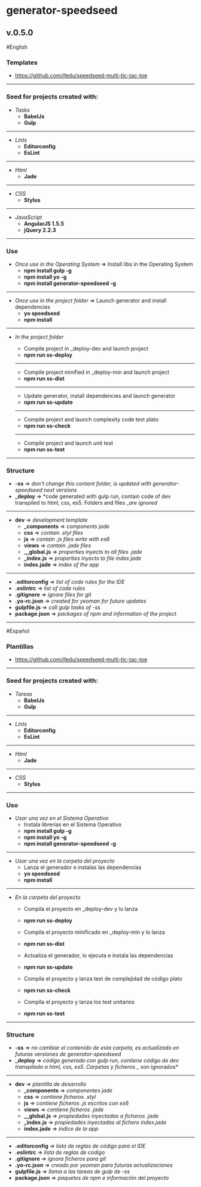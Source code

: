 # generator-speedseed
## v.0.5.0

#English
### Templates
- https://github.com/ifedu/speedseed-multi-tic-tac-toe

---

### Seed for projects created with:
- *Tasks*
    - **BabelJs**
    - **Gulp**

---

- *Lints*
    - **Editorconfig**
    - **EsLint**

---

- *Html*
    - **Jade**

---

- *CSS*
    - **Stylus**

---

- *JavaScript*
    - **AngularJS 1.5.5**
    - **jQuery 2.2.3**

---

### Use
- *Once use in the Operating System* => Install libs in the Operating System
    - **npm install gulp -g**
    - **npm install yo -g**
    - **npm install generator-speedseed -g**

---

- *Once use in the project folder* => Launch generator and install dependencies
    - **yo speedseed**
    - **npm install**

---

- *In the project folder*
    - Compile project in _deploy-dev and launch project
    - **npm run ss-deploy**

    ---
    - Compile project minified in _deploy-min and launch project
    - **npm run ss-dist**

    ---
    - Update generator, install dependencies and launch generator
    - **npm run ss-update**

    ---
    - Compile project and launch complexity code test plato
    - **npm run ss-check**

    ---
    - Compile project and launch unit test
    - **npm run ss-test**

---

### Structure
- **-ss** => *don't change this content folder, is updated with generator-speedseed next versions*
- **_deploy** => *code generated with gulp run, contain code of dev transpiled to html, css, es5. Folders and files _*are ignored*

---

- **dev** => *development template*
    - **_components** => *components jade*
    - **css** => *contain .styl files*
    - **js** => *contain .js files write with es6*
    - **views** => *contain .jade files*
    - **__global.js** => *properties inyects to all files .jade*
    - **_index.js** => *properties inyects to file index.jade*
    - **index.jade** => *index of the app*

---

- **.editorconfig** => *list of code rules for the IDE*
- **.eslintrc** => *list of code rules*
- **.gitignore** => *ignore files for git*
- **.yo-rc.json** => *created for yeoman for future updates*
- **gulpfile.js** => *call gulp tasks of -ss*
- **package.json** => *packages of npm and information of the project*

---

#Español
### Plantillas
- https://github.com/ifedu/speedseed-multi-tic-tac-toe

---

### Seed for projects created with:
- *Tareas*
    - **BabelJs**
    - **Gulp**

---

- *Lints*
    - **Editorconfig**
    - **EsLint**

---

- *Html*
    - **Jade**

---

- *CSS*
    - **Stylus**

---

### Uso
- *Usar una vez en el Sistema Operativo*
    - Instala librerías en el Sistema Operativo
    - **npm install gulp -g**
    - **npm install yo -g**
    - **npm install generator-speedseed -g**

---

- *Usar una vez en la carpeta del proyecto*
    - Lanza el generador e instalas las dependencias
    - **yo speedseed**
    - **npm install**

---

- *En la carpeta del proyecto*
    - Compila el proyecto en _deploy-dev y lo lanza
    - **npm run ss-deploy**

    - Compila el proyecto minificado en _deploy-min y lo lanza
    - **npm run ss-dist**

    - Actualiza el generador, lo ejecuta e instala las dependencias
    - **npm run ss-update**

    - Compila el proyecto y lanza test de complejidad de código plato
    - **npm run ss-check**

    - Compila el proyecto y lanza los test unitarios
    - **npm run ss-test**
---

### Structure
- **-ss** => *no cambiar el contenido de esta carpeta, es actualizado en futuras versiones de generator-speedseed*
- **_deploy** => *código generado con gulp run, contiene código de dev transpilado a html, css, es5. Carpetas y ficheros _* son ignorados*

---

- **dev** => *plantilla de desarrollo*
    - **_components** => *componentes jade*
    - **css** => *contiene  ficheros .styl*
    - **js** => *contiene ficheros .js escritos con es6*
    - **views** => *contiene ficheros .jade*
    - **__global.js** => *propiedades inyectadas a ficheros .jade*
    - **_index.js** => *propiedades inyectadas al fichero index.jade*
    - **index.jade** => *indice de la app*

---

- **.editorconfig** => *lista de reglas de código para el IDE*
- **.eslintrc** => *lista de reglas de código*
- **.gitignore** => *ignora ficheros para git*
- **.yo-rc.json** => *creado por yeoman para futuras actualizaciones*
- **gulpfile.js** => *llama a las tareas de gulp de -ss*
- **package.json** => *paquetes de npm e información del proyecto*